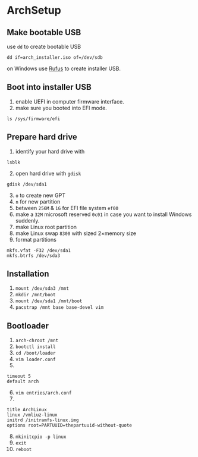 # ArchSetup

## Make bootable USB

use `dd` to create bootable USB

```
dd if=arch_installer.iso of=/dev/sdb 
```
on Windows use [Rufus](https://rufus.akeo.ie) to create installer USB.

## Boot into installer USB

1. enable UEFI in computer firmware interface.
2. make sure you booted into EFI mode.
```
ls /sys/firmware/efi
```

## Prepare hard drive

1. identify your hard drive with
```
lsblk
```
2. open hard drive with `gdisk`
```
gdisk /dev/sda1
```
3. `o` to create new GPT
4. `n` for new partition
5. between `256M` & `1G` for EFI file system `ef00`
6. make a `32M` microsoft reserved `0c01` in case you want to install Windows suddenly.
7. make Linux root partition
8. make Linux swap `8300` with sized 2×memory size
9. format partitions
```
mkfs.vfat -F32 /dev/sda1
mkfs.btrfs /dev/sda3
```

## Installation

1. `mount /dev/sda3 /mnt`
2. `mkdir /mnt/boot`
3. `mount /dev/sda1 /mnt/boot`
4. `pacstrap /mnt base base-devel vim`

## Bootloader

1. `arch-chroot /mnt`
2. `bootctl install`
3. `cd /boot/loader`
4. `vim loader.conf`
5. 
```
timeout 5
default arch
```
6. `vim entries/arch.conf`
7. 
```
title ArchLinux
linux /vmliuz-linux
initrd /initramfs-linux.img
options root=PARTUUID=thepartuuid-without-quote
```

8. `mkinitcpio -p linux`
9. `exit`
9. `reboot`
